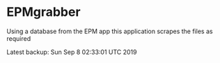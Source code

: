 # EPMgrabber
Using a database from the EPM app this application scrapes the files as required


Latest backup: Sun Sep 8 02:33:01 UTC 2019
